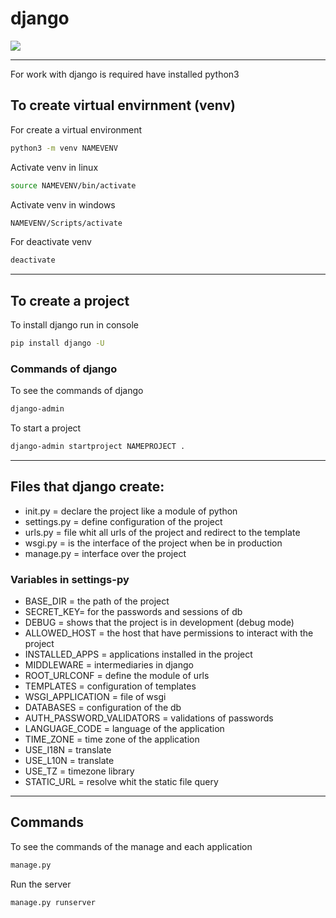 # django
![](https://lh3.googleusercontent.com/proxy/UoarSfONT7Gwd19qXjXn6SHImsEu3Q3XMlCSTJLfNob1F7tiTOeITTi_qweMBdVgfhDyMwKyDciB30xGIYm6BHgyDCG8MgZQSs55XRAnj3Y0uiZLMDf1QpVaA6d9Glx0rFq4aI_x7-D1K30ppxWUCDaMNlhhPaP-N8epwM7v3ud_7qP2LYR7rZE)

---
For work with django is required have installed python3

## To create virtual envirnment (venv)

For create a virtual environment
~~~bash
python3 -m venv NAMEVENV
~~~
Activate venv in linux
~~~bash
source NAMEVENV/bin/activate
~~~
Activate venv in windows
~~~bash
NAMEVENV/Scripts/activate
~~~
For deactivate venv
~~~bash
deactivate
~~~
---
## To create a project

To install django run in console

~~~bash
pip install django -U
~~~

### Commands of django

To see the commands of django

~~~bash
django-admin
~~~

To start a project

~~~bash
django-admin startproject NAMEPROJECT .
~~~
---
## Files that django create:

- init.py = declare the project like a module of python
- settings.py = define configuration of the project
- urls.py = file whit all urls of the project and redirect to the template
- wsgi.py = is the interface of the project when be in production
- manage.py = interface over the project

### Variables in settings-py

- BASE_DIR = the path of the project
- SECRET_KEY= for the passwords and sessions of db
- DEBUG = shows that the project is in development (debug mode)
- ALLOWED_HOST = the host that have permissions to interact with the project
- INSTALLED_APPS = applications installed in the project
- MIDDLEWARE = intermediaries in django
- ROOT_URLCONF = define the module of urls
- TEMPLATES = configuration of templates
- WSGI_APPLICATION = file of wsgi
- DATABASES = configuration of the db
- AUTH_PASSWORD_VALIDATORS = validations of passwords
- LANGUAGE_CODE = language of the application
- TIME_ZONE = time zone of the application
- USE_I18N = translate
- USE_L10N = translate
- USE_TZ = timezone library
- STATIC_URL = resolve whit the static file query
---
## Commands
To see the commands of the manage and each application
~~~bash
manage.py
~~~
Run the server
~~~bash
manage.py runserver
~~~